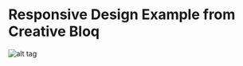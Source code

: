 # Responsive Design Example from Creative Bloq

![alt tag](http://www.creativebloq.com/responsive-web-design/build-basic-responsive-site-css-1132756)
